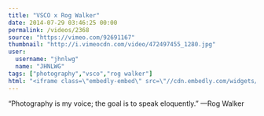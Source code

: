 ```yaml
---
title: "VSCO x Rog Walker"
date: 2014-07-29 03:46:25 00:00
permalink: /videos/2368
source: "https://vimeo.com/92691167"
thumbnail: "http://i.vimeocdn.com/video/472497455_1280.jpg"
user:
  username: "jhnlwg"
  name: "JHNLWG"
tags: ["photography","vsco","rog walker"]
html: "<iframe class=\"embedly-embed\" src=\"//cdn.embedly.com/widgets/media.html?src=http%3A%2F%2Fplayer.vimeo.com%2Fvideo%2F92691167&wmode=transparent&src_secure=1&url=http%3A%2F%2Fvimeo.com%2F92691167&image=http%3A%2F%2Fi.vimeocdn.com%2Fvideo%2F472497455_1280.jpg&key=daaebf4d9cdd46779200162d0ca86e20&type=text%2Fhtml&schema=vimeo\" width=\"1920\" height=\"1080\" scrolling=\"no\" frameborder=\"0\" allowfullscreen></iframe>"
---
```


“Photography is my voice; the goal is to speak eloquently.” —Rog Walker